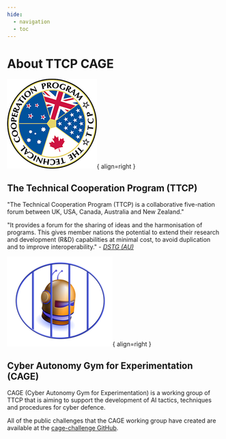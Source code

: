 ```yaml
---
hide:
  - navigation
  - toc
---
```


# About TTCP CAGE

![TTCP Logo](../assets/TTCP-Logo-small.png){ align=right }
## The Technical Cooperation Program (TTCP)
"The Technical Cooperation Program (TTCP) is a collaborative five-nation forum between UK, USA, Canada, Australia and New Zealand."

"It provides a forum for the sharing of ideas and the harmonisation of programs. This gives member nations the potential to extend their research and development (R&D) capabilities at minimal cost, to avoid duplication and to improve interoperability." - [_DSTG (AU)_](https://www.dst.defence.gov.au/partnership/technical-cooperation-program) 

![TTCP CAGE Challenges Logo](../assets/CAGE-Logo-small.png){ align=right }
## Cyber Autonomy Gym for Experimentation (CAGE)
CAGE (Cyber Autonomy Gym for Experimentation) is a working group of TTCP that is aiming to support the development of AI tactics, techniques and procedures for cyber defence.

All of the public challenges that the CAGE working group have created are available at the [cage-challenge GitHub](https://github.com/cage-challenge).



